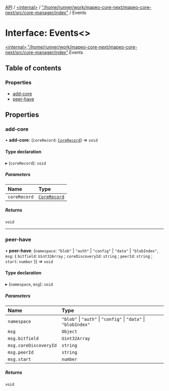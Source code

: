 [API](../README.md) / [\<internal\>](../modules/internal_.md) / ["/home/runner/work/mapeo-core-next/mapeo-core-next/src/core-manager/index"](../modules/internal_.__home_runner_work_mapeo_core_next_mapeo_core_next_src_core_manager_index_.md) / Events

# Interface: Events\<\>

[\<internal\>](../modules/internal_.md).["/home/runner/work/mapeo-core-next/mapeo-core-next/src/core-manager/index"](../modules/internal_.__home_runner_work_mapeo_core_next_mapeo_core_next_src_core_manager_index_.md).Events

## Table of contents

### Properties

- [add-core](internal_.__home_runner_work_mapeo_core_next_mapeo_core_next_src_core_manager_index_.Events.md#add-core)
- [peer-have](internal_.__home_runner_work_mapeo_core_next_mapeo_core_next_src_core_manager_index_.Events.md#peer-have)

## Properties

### add-core

• **add-core**: (`coreRecord`: [`CoreRecord`](../modules/internal_.md#corerecord)) => `void`

#### Type declaration

▸ (`coreRecord`): `void`

##### Parameters

| Name | Type |
| :------ | :------ |
| `coreRecord` | [`CoreRecord`](../modules/internal_.md#corerecord) |

##### Returns

`void`

___

### peer-have

• **peer-have**: (`namespace`: ``"blob"`` \| ``"auth"`` \| ``"config"`` \| ``"data"`` \| ``"blobIndex"``, `msg`: \{ `bitfield`: `Uint32Array` ; `coreDiscoveryId`: `string` ; `peerId`: `string` ; `start`: `number`  }) => `void`

#### Type declaration

▸ (`namespace`, `msg`): `void`

##### Parameters

| Name | Type |
| :------ | :------ |
| `namespace` | ``"blob"`` \| ``"auth"`` \| ``"config"`` \| ``"data"`` \| ``"blobIndex"`` |
| `msg` | `Object` |
| `msg.bitfield` | `Uint32Array` |
| `msg.coreDiscoveryId` | `string` |
| `msg.peerId` | `string` |
| `msg.start` | `number` |

##### Returns

`void`
